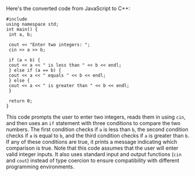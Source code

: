 Here's the converted code from JavaScript to C++:
```
#include 
using namespace std;
int main() {
 int a, b;
 
 cout << "Enter two integers: ";
 cin >> a >> b;
 
 if (a < b) {
 cout << a << " is less than " << b << endl;
 } else if (a == b) {
 cout << a << " equals " << b << endl;
 } else {
 cout << a << " is greater than " << b << endl;
 }
 
 return 0;
}
```
This code prompts the user to enter two integers, reads them in using `cin`, and then uses an `if` statement with three conditions to compare the two numbers. The first condition checks if `a` is less than `b`, the second condition checks if `a` is equal to `b`, and the third condition checks if `a` is greater than `b`. If any of these conditions are true, it prints a message indicating which comparison is true.
Note that this code assumes that the user will enter valid integer inputs. It also uses standard input and output functions (`cin` and `cout`) instead of type coercion to ensure compatibility with different programming environments.

